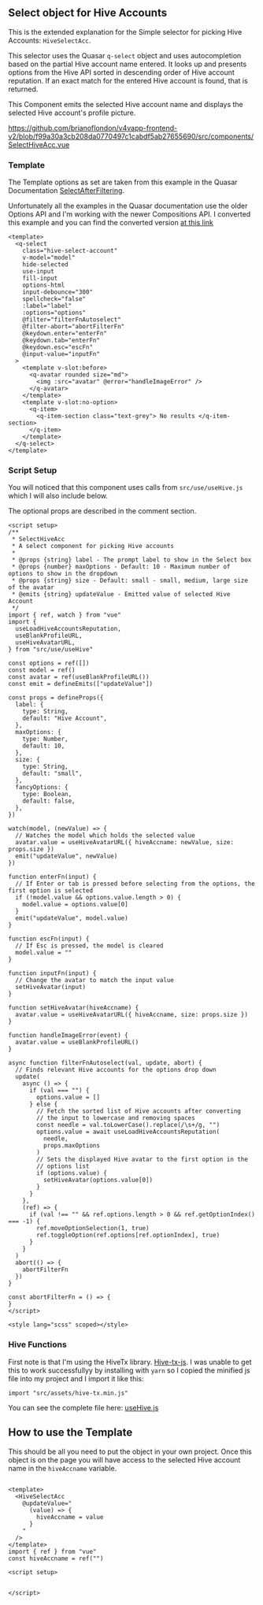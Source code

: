 ## Select object for Hive Accounts

This is the extended explanation for the Simple selector for picking Hive Accounts: `HiveSelectAcc`.

This selector uses the Quasar `q-select` object and uses autocompletion based on the partial Hive account name entered. It looks up and presents options from the Hive API sorted in descending order of Hive account reputation. If an exact match for the entered Hive account is found, that is returned.

This Component emits the selected Hive account name and displays the selected Hive account's profile picture.

https://github.com/brianoflondon/v4vapp-frontend-v2/blob/f99a30a3cb208da0770497c1cabdf5ab27655690/src/components/SelectHiveAcc.vue

### Template

The Template options as set are taken from this example in the Quasar Documentation [SelectAfterFiltering](https://quasar.dev/vue-components/select#example--selecting-option-after-filtering).

Unfortunately all the examples in the Quasar documentation use the older Options API and I'm working with the newer Compositions API. I converted this example and you can find the converted version [at this link](https://github.com/brianoflondon/v4vapp-frontend-v2/blob/f99a30a3cb208da0770497c1cabdf5ab27655690/src/components/quasar/SelectAfterFiltering.vue)


```vue
<template>
  <q-select
    class="hive-select-account"
    v-model="model"
    hide-selected
    use-input
    fill-input
    options-html
    input-debounce="300"
    spellcheck="false"
    :label="label"
    :options="options"
    @filter="filterFnAutoselect"
    @filter-abort="abortFilterFn"
    @keydown.enter="enterFn"
    @keydown.tab="enterFn"
    @keydown.esc="escFn"
    @input-value="inputFn"
  >
    <template v-slot:before>
      <q-avatar rounded size="md">
        <img :src="avatar" @error="handleImageError" />
      </q-avatar>
    </template>
    <template v-slot:no-option>
      <q-item>
        <q-item-section class="text-grey"> No results </q-item-section>
      </q-item>
    </template>
  </q-select>
</template>

```

### Script Setup

You will noticed that this component uses calls from `src/use/useHive.js` which I will also include below.

The optional props are described in the comment section.




```vue
<script setup>
/**
 * SelectHiveAcc
 * A select component for picking Hive accounts
 *
 * @props {string} label - The prompt label to show in the Select box
 * @props {number} maxOptions - Default: 10 - Maximum number of options to show in the dropdown
 * @props {string} size - Default: small - small, medium, large size of the avatar
 * @emits {string} updateValue - Emitted value of selected Hive Account
 */
import { ref, watch } from "vue"
import {
  useLoadHiveAccountsReputation,
  useBlankProfileURL,
  useHiveAvatarURL,
} from "src/use/useHive"

const options = ref([])
const model = ref()
const avatar = ref(useBlankProfileURL())
const emit = defineEmits(["updateValue"])

const props = defineProps({
  label: {
    type: String,
    default: "Hive Account",
  },
  maxOptions: {
    type: Number,
    default: 10,
  },
  size: {
    type: String,
    default: "small",
  },
  fancyOptions: {
    type: Boolean,
    default: false,
  },
})

watch(model, (newValue) => {
  // Watches the model which holds the selected value
  avatar.value = useHiveAvatarURL({ hiveAccname: newValue, size: props.size })
  emit("updateValue", newValue)
})

function enterFn(input) {
  // If Enter or tab is pressed before selecting from the options, the first option is selected
  if (!model.value && options.value.length > 0) {
    model.value = options.value[0]
  }
  emit("updateValue", model.value)
}

function escFn(input) {
  // If Esc is pressed, the model is cleared
  model.value = ""
}

function inputFn(input) {
  // Change the avatar to match the input value
  setHiveAvatar(input)
}

function setHiveAvatar(hiveAccname) {
  avatar.value = useHiveAvatarURL({ hiveAccname, size: props.size })
}

function handleImageError(event) {
  avatar.value = useBlankProfileURL()
}

async function filterFnAutoselect(val, update, abort) {
  // Finds relevant Hive accounts for the options drop down
  update(
    async () => {
      if (val === "") {
        options.value = []
      } else {
        // Fetch the sorted list of Hive accounts after converting
        // the input to lowercase and removing spaces
        const needle = val.toLowerCase().replace(/\s+/g, "")
        options.value = await useLoadHiveAccountsReputation(
          needle,
          props.maxOptions
        )
        // Sets the displayed Hive avatar to the first option in the
        // options list
        if (options.value) {
          setHiveAvatar(options.value[0])
        }
      }
    },
    (ref) => {
      if (val !== "" && ref.options.length > 0 && ref.getOptionIndex() === -1) {
        ref.moveOptionSelection(1, true)
        ref.toggleOption(ref.options[ref.optionIndex], true)
      }
    }
  )
  abort(() => {
    abortFilterFn
  })
}

const abortFilterFn = () => {
}
</script>

<style lang="scss" scoped></style>
```


### Hive Functions

First note is that I'm using the HiveTx library. [Hive-tx-js](https://github.com/mahdiyari/hive-tx-js). I was unable to get this to work successfullyy by installing with `yarn` so I copied the minified js file into my project and I import it like this:

`import "src/assets/hive-tx.min.js"`

You can see the complete file here: [useHive.js](https://github.com/brianoflondon/v4vapp-frontend-v2/blob/b2d442d248e5f3ae0a61c45f4156ef9db8dc9e1b/src/use/useHive.js)


## How to use the Template

This should be all you need to put the object in your own project. Once this object is on the page you will have access to the selected Hive account name in the `hiveAccname` variable.


```vue

<template>
  <HiveSelectAcc
    @updateValue="
      (value) => {
        hiveAccname = value
      }
    "
  />
</template>
import { ref } from "vue"
const hiveAccname = ref("")

<script setup>


</script>
```